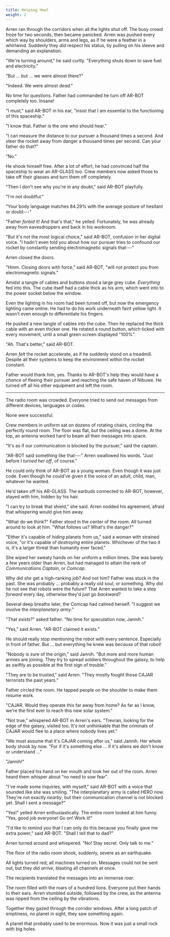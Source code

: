 ```yaml
---
title: Helping Howl
weight: 2
---
```

Arren ran through the corridors when all the lights shut off. The busy crowd froze for two seconds, then became panicked. Arren was pushed every which way by shoulders, arms and legs, as if he were a feather in a whirlwind. Suddenly they _did_ respect his status, by pulling on his sleeve and demanding an explanation.

"We're turning around," he said curtly. "Everything shuts down to save fuel and electricity."

"But ... but ... we were almost there?"

"Indeed. We were almost _dead_."

No time for questions. Father had commanded he turn off AR-BOT completely too. Insane!

"I must," said AR-BOT in his ear, "insist that I am essential to the functioning of this spaceship."

"I know that. Father is the one who should hear."

"I can measure the distance to our pursuer a thousand times a second. And steer the rocket away from danger a thousand times per second. Can your father do that?"

"No." 

He shook himself free. After a lot of effort, he had convinced half the spaceship to wear an AR-GLASS too. Crew members now asked those to take off their glasses and turn them off completely.

"Then I don't see why you're in any doubt," said AR-BOT playfully.

"I'm not doubtful."

"Your body language matches 84.29% with the average posture of hesitant or doubt---"

"Father _forbid_ it! And that's that," he yelled. Fortunately, he was already away from eavesdroppers and back in his workroom.

"But it's not the most logical choice," said AR-BOT, confusion in her digital voice. "I hadn't even told you about how our pursuer tries to confound our rocket by constantly sending electromagnetic signals that---"

Arren closed the doors.

"Hmm. Closing doors with force," said AR-BOT, "will not protect you from electromagnetic signals."

Amidst a tangle of cables and buttons stood a large grey cube. _Everything_ fed into this. The cube itself had a cable thick as his arm, which went into to the power socket below the window.

Even the lighting in his room had been turned off, but now the emergency lighting came online. He had to do his work underneath faint yellow light. It wasn't even enough to differentiate his fingers.

He pushed a new tangle of cables into the cube. Then he replaced the thick cable with an even thicker one. He rotated a round button, which ticked with every movement, until a small green screen displayed "100%".

"Ah. That's better," said AR-BOT.

Arren _felt_ the rocket accelerate, as if he suddenly stood on a treadmill. Despite all their systems to keep the environment within the rocket constant. 

Father would thank him, yes. Thanks to AR-BOT's help they would have a _chance_ of fleeing their pursuer and reaching the safe haven of Nibuwe. He turned off all his other equipment and left the room.

___

The radio room was crowded. Everyone tried to send out messages from different devices, languages or codes.

None were successful.

Crew members in uniform sat on dozens of rotating chairs, circling the perfectly round room. The floor was flat, but the ceiling was a dome. At the top, an antenna worked hard to beam all their messages into space.

"It's as if our communication is blocked by the pursuer," said the captain.

"AR-BOT said something like that---" Arren swallowed his words. "Just before I _turned her off_, of course."

He could only think of AR-BOT as a young woman. Even though it was just code. Even though he could've given it the voice of an adult, child, man, whatever he wanted.

He'd taken off his AR-GLASS. The earbuds connected to AR-BOT, however, stayed with him, hidden by his hair.

"I can try to break that shield," she said. Arren nodded his agreement, afraid that whispering would give him away.

"What do we think?" Father stood in the center of the room. All turned around to look at him. "What follows us? What's the danger?"

"Either it's capable of _hiding_ planets from us," said a woman with strained voice, "or it's capable of _destroying_ entire planets. Whichever of the two it is, it's a larger threat than humanity ever faced."

She wiped her sweaty hands on her uniform a million times. She was barely a few years older than Arren, but had managed to attain the rank of _Communications Captain_, or _Comcap_.

Why did _she_ get a high-ranking job? And not him? Father was stuck in the past. She was probably ... probably a really old soul, or something. Why did he not see that robots were the future? That Arren wanted to take a step _forward_ every day, otherwise they'd just go _backward_?

Several deep breaths later, the Comcap had calmed herself. "I suggest we involve the _interplanetary army_."

"That _exists_?" asked father. "No time for speculation now, Jannih."

"Yes," said Arren. "AR-BOT claimed it exists."

He should really stop mentioning the robot with every sentence. Especially in front of father. But ... but everything he knew was _because_ of that robot!

"Nobody is sure of the origin," said Jannih. "But more and more human armies are joining. They try to spread soldiers throughout the galaxy, to help as swiftly as possible at the first sign of trouble."

"They are to be trusted," said Arren. "They mostly fought those CAJAR terrorists the past years."

Father circled the room. He tapped people on the shoulder to make them resume work.

"CAJAR. Would they operate this far away from home? As far as I know, we're the first ever to reach this new solar system."

"Not true," whispered AR-BOT in Arren's ears. "Trevran, looking for the edge of the galaxy, visited too. It's not unthinkable that the criminals of CAJAR would flee to a place where nobody lives yet."

"We must assume that it's CAJAR coming after us," said Jannih. Her whole body shook by now. "For if it's something else ... if it's aliens we don't know or understand ..."

"Jannih!"

Father placed his hand on her mouth and took her out of the room. Arren heard them whisper about "no need to sow fear".

"I've made some inquiries, with myself," said AR-BOT with a voice that sounded like she was smiling. "The interplanetary army is called HERO now. They're not exactly _nearby_, but their communication channel is not blocked yet. Shall I sent a message?"

"Yes!" yelled Arren enthusiastically. The entire room looked at him funny. "Yes, good job everyone! Go on! Work it!" 

"I'd like to remind you that I can only do this because you finally gave me extra power," said AR-BOT. "Shall I tell that to dad?"

Arren turned around and whispered. "No! Stay secret. Only talk to me."

The floor of the radio room shook, suddenly, severe as an earthquake.

All lights turned red; all machines turned _on_. Messages could not be sent out, but they did _arrive_, blasting all channels at once.

The recipients translated the messages into an immense _roar_.

The room filled with the roars of a hundred lions. Everyone put their hands to their ears. Arren stumbled outside, followed by the crew, as the antenna was ripped from the ceiling by the vibrations.

Together they gazed through the corridor windows. After a long patch of emptiness, no planet in sight, they saw something again.

A planet that probably used to be enormous. Now it was just a small rock with big holes.